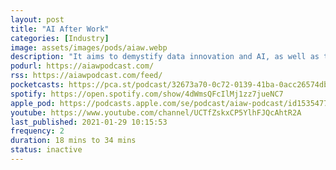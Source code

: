 ```yaml
---
layout: post
title: "AI After Work"
categories: [Industry]
image: assets/images/pods/aiaw.webp
description: "It aims to demystify data innovation and AI, as well as their impact to future business and society by bringing the listeners close to the challenges that AI practitioners aim to solve today."
podurl: https://aiawpodcast.com/
rss: https://aiawpodcast.com/feed/
pocketcasts: https://pca.st/podcast/32673a70-0c72-0139-41ba-0acc26574db2
spotify: https://open.spotify.com/show/4dWmsQFcIlMj1zz7jueNC7
apple_pod: https://podcasts.apple.com/se/podcast/aiaw-podcast/id1535477969
youtube: https://www.youtube.com/channel/UCTfZskxCP5YlhFJQcAhtR2A
last_published: 2021-01-29 10:15:53
frequency: 2
duration: 18 mins to 34 mins
status: inactive
---
```

